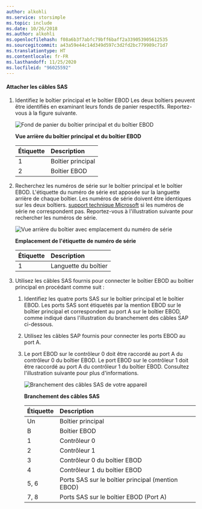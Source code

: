 ```yaml
---
author: alkohli
ms.service: storsimple
ms.topic: include
ms.date: 10/26/2018
ms.author: alkohli
ms.openlocfilehash: f08a6b3f7abfc79bff6baff2a339053905612535
ms.sourcegitcommit: a43a59e44c14d349d597c3d2fd2bc779989c71d7
ms.translationtype: HT
ms.contentlocale: fr-FR
ms.lasthandoff: 11/25/2020
ms.locfileid: "96025592"
---
```

#### <a name="to-attach-the-sas-cables"></a>Attacher les câbles SAS
1. Identifiez le boîtier principal et le boîtier EBOD Les deux boîtiers peuvent être identifiés en examinant leurs fonds de panier respectifs. Reportez-vous à la figure suivante. 
   
    ![Fond de panier du boîtier principal et du boîtier EBOD](./media/storsimple-sas-cable-8600/HCSBackplaneofprimaryandEBODenclosure.png)
   
    **Vue arrière du boîtier principal et du boîtier EBOD**
   
   | Étiquette | Description |
   |:--- |:--- |
   | 1 |Boîtier principal |
   | 2 |Boîtier EBOD |
2. Recherchez les numéros de série sur le boîtier principal et le boîtier EBOD. L'étiquette du numéro de série est apposée sur la languette arrière de chaque boîtier. Les numéros de série doivent être identiques sur les deux boîtiers. [support technique Microsoft](../articles/storsimple/storsimple-8000-contact-microsoft-support.md) si les numéros de série ne correspondent pas. Reportez-vous à l'illustration suivante pour rechercher les numéros de série.
   
    ![Vue arrière du boîtier avec emplacement du numéro de série](./media/storsimple-sas-cable-8600/HCSRearviewofenclosureindicatinglocationofserialnumbersticker.png)
   
    **Emplacement de l'étiquette de numéro de série**
   
   | Étiquette | Description |
   |:--- |:--- |
   | 1 |Languette du boîtier |
3. Utilisez les câbles SAS fournis pour connecter le boîtier EBOD au boîtier principal en procédant comme suit :
   
   1. Identifiez les quatre ports SAS sur le boîtier principal et le boîtier EBOD. Les ports SAS sont étiquetés par la mention EBOD sur le boîtier principal et correspondent au port A sur le boîtier EBOD, comme indiqué dans l'illustration du branchement des câbles SAP ci-dessous.
   2. Utilisez les câbles SAP fournis pour connecter les ports EBOD au port A.
   3. Le port EBOD sur le contrôleur 0 doit être raccordé au port A du contrôleur 0 du boîtier EBOD. Le port EBOD sur le contrôleur 1 doit être raccordé au port A du contrôleur 1 du boîtier EBOD. Consultez l'illustration suivante pour plus d'informations. 
      
      ![Branchement des câbles SAS de votre appareil](./media/storsimple-sas-cable-8600/HCSSAScablingforyourdevice.png)
      
      **Branchement des câbles SAS**
      
      | Étiquette | Description |
      |:--- |:--- |
      | Un |Boîtier principal |
      | B |Boîtier EBOD |
      | 1 |Contrôleur 0 |
      | 2 |Contrôleur 1 |
      | 3 |Contrôleur 0 du boîtier EBOD |
      | 4 |Contrôleur 1 du boîtier EBOD |
      | 5, 6 |Ports SAS sur le boîtier principal (mention EBOD) |
      | 7, 8 |Ports SAS sur le boîtier EBOD (Port A) |